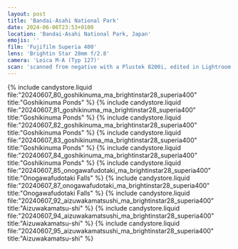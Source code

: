 ```yaml
---
layout: post
title: 'Bandai-Asahi National Park'
date: 2024-06-06T23:53+0100
location: 'Bandai-Asahi National Park, Japan'
emojis: ''
film: 'Fujifilm Superia 400'
lens: 'Brightin Star 28mm f/2.8'
camera: 'Leica M-A (Typ 127)'
scan: 'scanned from negative with a Plustek 8200i, edited in Lightroom'
---
```


{% include candystore.liquid file:"20240607_80_goshikinuma_ma_brightinstar28_superia400" title:"Goshikinuma Ponds" %}
{% include candystore.liquid file:"20240607_81_goshikinuma_ma_brightinstar28_superia400" title:"Goshikinuma Ponds" %}
{% include candystore.liquid file:"20240607_82_goshikinuma_ma_brightinstar28_superia400" title:"Goshikinuma Ponds" %}
{% include candystore.liquid file:"20240607_83_goshikinuma_ma_brightinstar28_superia400" title:"Goshikinuma Ponds" %}
{% include candystore.liquid file:"20240607_84_goshikinuma_ma_brightinstar28_superia400" title:"Goshikinuma Ponds" %}
{% include candystore.liquid file:"20240607_85_onogawafudotaki_ma_brightinstar28_superia400" title:"Onogawafudotaki Falls" %}
{% include candystore.liquid file:"20240607_87_onogawafudotaki_ma_brightinstar28_superia400" title:"Onogawafudotaki Falls" %}
{% include candystore.liquid file:"20240607_92_aizuwakamatsushi_ma_brightinstar28_superia400" title:"Aizuwakamatsu-shi" %}
{% include candystore.liquid file:"20240607_94_aizuwakamatsushi_ma_brightinstar28_superia400" title:"Aizuwakamatsu-shi" %}
{% include candystore.liquid file:"20240607_95_aizuwakamatsushi_ma_brightinstar28_superia400" title:"Aizuwakamatsu-shi" %}